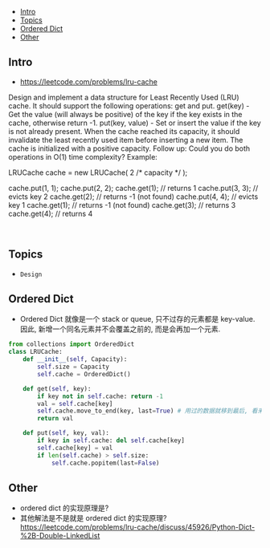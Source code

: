 - [Intro](#intro)
- [Topics](#topics)
- [Ordered Dict](#ordered-dict)
- [Other](#other)

## Intro

- https://leetcode.com/problems/lru-cache

Design and implement a data structure for Least Recently Used (LRU) cache. It should support the following operations: get and put.
get(key) - Get the value (will always be positive) of the key if the key exists in the cache, otherwise return -1.
put(key, value) - Set or insert the value if the key is not already present. When the cache reached its capacity, it should invalidate the least recently used item before inserting a new item.
The cache is initialized with a positive capacity.
Follow up:
Could you do both operations in O(1) time complexity?
Example:

LRUCache cache = new LRUCache( 2 /* capacity */ );

cache.put(1, 1);
cache.put(2, 2);
cache.get(1);       // returns 1
cache.put(3, 3);    // evicts key 2
cache.get(2);       // returns -1 (not found)
cache.put(4, 4);    // evicts key 1
cache.get(1);       // returns -1 (not found)
cache.get(3);       // returns 3
cache.get(4);       // returns 4

 


## Topics

- `Design`


## Ordered Dict

- Ordered Dict 就像是一个 stack or queue, 只不过存的元素都是 key-value. 因此, 新增一个同名元素并不会覆盖之前的, 而是会再加一个元素.

```py
from collections import OrderedDict
class LRUCache:
    def __init__(self, Capacity):
        self.size = Capacity
        self.cache = OrderedDict()

    def get(self, key):
        if key not in self.cache: return -1
        val = self.cache[key]
        self.cache.move_to_end(key, last=True) # 用过的数据就移到最后, 看来弹出的都是前面的, 跟队列差不多.
        return val

    def put(self, key, val):
        if key in self.cache: del self.cache[key]
        self.cache[key] = val
        if len(self.cache) > self.size:
            self.cache.popitem(last=False)
```


## Other

- ordered dict 的实现原理是?
- 其他解法是不是就是 ordered dict 的实现原理? https://leetcode.com/problems/lru-cache/discuss/45926/Python-Dict-%2B-Double-LinkedList
